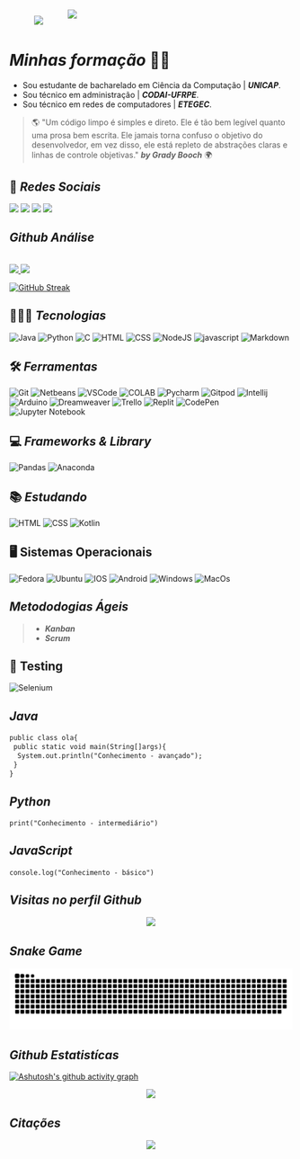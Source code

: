 <h1 align="center">
  <a href="https://github.com/valmir-unicap">
    <img src="https://readme-typing-svg.herokuapp.com/?&color=%239F3CFF&lines=Hello,+World!+👋;I'm+Valmir+Júnior+...;I'm+Software+Engineer+&center=true&size=30">
  </a>

<img src="https://raw.githubusercontent.com/MicaelliMedeiros/micaellimedeiros/master/image/computer-illustration.png" min-width="400px" max-width="400px" width="400px" align="right">

# ***Minhas formação*** 🧑‍💻  # 

- Sou estudante de bacharelado em Ciência da Computação | ***UNICAP***.
- Sou técnico em administração | ***CODAI-UFRPE***.
- Sou técnico em redes de computadores | ***ETEGEC***.

> 🌎 "Um código limpo é simples e direto. Ele é tão bem legível quanto uma prosa bem escrita. Ele jamais torna confuso o objetivo do desenvolvedor, em vez disso, ele está repleto de abstrações claras e linhas de controle objetivas."                                                                       ***by Grady Booch*** 🌍 

## 🚀 ***Redes Sociais*** ##
 <a href = "mailto: valmiralvesjr2000@gmail.com"> <img height="20" src = "https://img.shields.io/badge/Gmail-D14836?style=for-the-badge&logo=gmail&logoColor=white"></a>
 <a href="https://github.com/Valmir-unicap"> <img height="25em" src="https://img.shields.io/badge/GitHub-100000?style=for-the-badge&logo=github&logoColor=white"></a>
 <a href="https://instagram.com/valmir.jr01"> <img height="23em" src="https://img.shields.io/badge/Instagram-E4405F?style=for-the-badge&logo=instagram&logoColor=white"></a>
 <a href="http://www.linkedin.com/in/valmir-unicap"> <img height="23em" src="https://img.shields.io/badge/LinkedIn-0077B5?style=for-the-badge&logo=linkedin&logoColor=white" ></a>

  ## ***Github Análise*** ##
 <a href="https://www.github.com/valmir-unicap"><div style="display: inline_block">  
  <img height="180em" src="https://github-readme-stats.vercel.app/api?username=valmir-unicap&show_icons=true&theme=dark&include_all_commits=true&count_private=true"/>
  <img height="180em" src="https://github-readme-stats.vercel.app/api/top-langs/?username=valmir-unicap&layout=compact&langs_count=16&theme=dark"/>
 
   [![GitHub Streak](http://github-readme-streak-stats.herokuapp.com?user=Valmir-unicap&theme=github-dark&date_format=M%20j%5B%2C%20Y%5D)](https://git.io/streak-stats)

   
 ## 👨🏻‍💻 ***Tecnologias*** ##

![Java](https://img.shields.io/badge/Java-ED8B00?style=for-the-badge&logo=java&logoColor=white)
![Python](https://img.shields.io/badge/Python-3776AB?style=for-the-badge&logo=python&logoColor=white)
![C](https://img.shields.io/badge/C-00599C?style=for-the-badge&logo=c&logoColor=white)
![HTML](https://img.shields.io/badge/HTML-239120?style=for-the-badge&logo=html5&logoColor=white)
![CSS](https://img.shields.io/badge/CSS-239120?&style=for-the-badge&logo=css3&logoColor=white)
![NodeJS](https://img.shields.io/badge/node.js-6DA55F?style=for-the-badge&logo=node.js&logoColor=white)
![javascript](https://img.shields.io/badge/JavaScript-F7DF1E?style=for-the-badge&logo=javascript&logoColor=black)
![Markdown](https://img.shields.io/badge/Markdown-000000?style=for-the-badge&logo=markdown&logoColor=white)

 
 ## 🛠 ***Ferramentas*** ## 
  ![Git](https://img.shields.io/badge/git-%23F05033.svg?style=for-the-badge&logo=git&logoColor=white)
  ![Netbeans](https://img.shields.io/badge/apache%20netbeans-1B6AC6?style=for-the-badge&logo=apache%20netbeans%20IDE&logoColor=white)
  ![VSCode](https://img.shields.io/badge/Visual_Studio_Code-0078D4?style=for-the-badge&logo=visual%20studio%20code&logoColor=white)
  ![COLAB](https://img.shields.io/badge/Colab-F9AB00?style=for-the-badge&logo=googlecolab&color=525252)
  ![Pycharm](https://img.shields.io/badge/PyCharm-000000.svg?&style=for-the-badge&logo=PyCharm&logoColor=white)
  ![Gitpod](https://img.shields.io/badge/gitpod-f06611.svg?style=for-the-badge&logo=gitpod&logoColor=white)
  ![Intellij](https://img.shields.io/badge/IntelliJ_IDEA-000000.svg?style=for-the-badge&logo=intellij-idea&logoColor=white)
  ![Arduino](https://img.shields.io/badge/Arduino_IDE-00979D?style=for-the-badge&logo=arduino&logoColor=white)
  ![Dreamweaver](https://img.shields.io/badge/Adobe%20Dreamweaver-072401?style=for-the-badge&logo=Adobe%20Dreamweaver&logoColor=34F400)
  ![Trello](https://img.shields.io/badge/Trello-0052CC?style=for-the-badge&logo=trello&logoColor=white)
  ![Replit](https://img.shields.io/badge/replit-667881?style=for-the-badge&logo=replit&logoColor=white)
  ![CodePen](https://img.shields.io/badge/Codepen-000000?style=for-the-badge&logo=codepen&logoColor=white)
  ![Jupyter Notebook](https://img.shields.io/badge/jupyter-%23FA0F00.svg?style=for-the-badge&logo=jupyter&logoColor=white)
 
 
 ## 💻 ***Frameworks & Library*** ##
 ![Pandas](https://img.shields.io/badge/Pandas-2C2D72?style=for-the-badge&logo=pandas&logoColor=white)
 ![Anaconda](https://img.shields.io/badge/Anaconda-%2344A833.svg?style=for-the-badge&logo=anaconda&logoColor=white)

 ## 📚 ***Estudando*** ##
 ![HTML](https://img.shields.io/badge/HTML-239120?style=for-the-badge&logo=html5&logoColor=white)
 ![CSS](https://img.shields.io/badge/CSS-239120?&style=for-the-badge&logo=css3&logoColor=white)
 ![Kotlin](https://img.shields.io/badge/Kotlin-0095D5?&style=for-the-badge&logo=kotlin&logoColor=white)

  ## 🖥️ **Sistemas Operacionais** ##  
   
  ![Fedora](https://img.shields.io/badge/Fedora-294172?style=for-the-badge&logo=fedora&logoColor=white)
  ![Ubuntu](https://img.shields.io/badge/Ubuntu-E95420?style=for-the-badge&logo=ubuntu&logoColor=white)
  ![IOS](https://img.shields.io/badge/Apple-000000?style=for-the-badge&logo=ios&logoColor=white)
  ![Android](https://img.shields.io/badge/Android-3DDC84?style=for-the-badge&logo=android&logoColor=white)
  ![Windows](https://img.shields.io/badge/Microsoft-Windows_10-10?style=for-the-badge&logo=windows&logoColor=white)
  ![MacOs](https://img.shields.io/badge/Apple-MacOS_Monterey-999999?style=for-the-badge&logo=apple&logoColor=white)
  

  ## ***Metododogias Ágeis*** ## 
  
> - ***Kanban***
> - ***Scrum***

 ## 🧪 Testing ##
   ![Selenium](https://img.shields.io/badge/-selenium-%43B02A?style=for-the-badge&logo=selenium&logoColor=white)
   
 ## ***Java*** ##
 
 ```
 public class ola{
  public static void main(String[]args){
   System.out.println("Conhecimento - avançado");
  }
 }
 ```

 ## ***Python*** ##
 
 ```
 print("Conhecimento - intermediário")
 ```

 ## ***JavaScript*** ##
 
 ```
 console.log("Conhecimento - básico")
 ```

 ## ***Visitas no perfil Github*** ##

<!-- visitors count  -->

<p align="center" >   
  <img src="https://profile-counter.glitch.me/valmir-unicap/count.svg" />  
</p>

</div>

<div>

  ## ***Snake Game*** ##

<!-- github workflow  -->
 
 ![Snake animation](https://github.com/Platane/snk/blob/output/github-contribution-grid-snake.svg)

 </div>

  ## ***Github Estatistícas*** ##

[![Ashutosh's github activity graph](https://github-readme-activity-graph.cyclic.app/graph?username=valmir-unicap&bg_color=00e1ff&color=9e4c98&line=9e4c98&point=403d3d&area=true&hide_border=true)](https://github.com/ashutosh00710/github-readme-activity-graph)

<div align="center">
  <img height="300em" src="https://github-profile-summary-cards.vercel.app/api/cards/profile-details?username=Valmir-unicap&theme=solarized_dark"/>

</div>

## ***Citações*** ##
<div align="center">
<img src="https://quotes-github-readme.vercel.app/api?type=horizontal&theme=radical">
</div>
